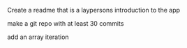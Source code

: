 Create a readme that is a laypersons introduction to the app

make a git repo with at least 30 commits

add an array iteration 